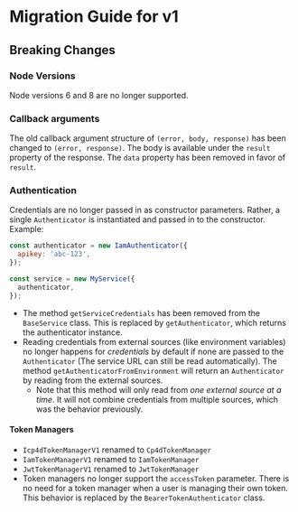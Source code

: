 # Migration Guide for v1

## Breaking Changes

### Node Versions
Node versions 6 and 8 are no longer supported.

### Callback arguments
The old callback argument structure of `(error, body, response)` has been changed to `(error, response)`. The body is available under the `result` property of the response. The `data` property has been removed in favor of `result`.

### Authentication
Credentials are no longer passed in as constructor parameters. Rather, a single `Authenticator` is instantiated and passed in to the constructor. Example:

```js
const authenticator = new IamAuthenticator({
  apikey: 'abc-123',
});

const service = new MyService({
  authenticator,
});
```

- The method `getServiceCredentials` has been removed from the `BaseService` class. This is replaced by `getAuthenticator`, which returns the authenticator instance.
- Reading credentials from external sources (like environment variables) no longer happens for _credentials_ by default if none are passed to the `Authenticator` (The service URL can still be read automatically). The method `getAuthenticatorFromEnvironment` will return an `Authenticator` by reading from the external sources.
  - Note that this method will only read from _one external source at a time_. It will not combine credentials from multiple sources, which was the behavior previously.

#### Token Managers
- `Icp4dTokenManagerV1` renamed to `Cp4dTokenManager`
- `IamTokenManagerV1` renamed to `IamTokenManager`
- `JwtTokenManagerV1` renamed to `JwtTokenManager`
- Token managers no longer support the `accessToken` parameter. There is no need for a token manager when a user is managing their own token. This behavior is replaced by the `BearerTokenAuthenticator` class.